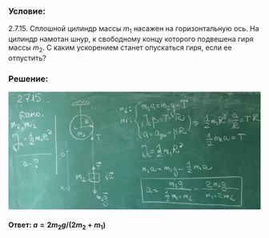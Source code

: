 ###  Условие:

$2.7.15.$ Сплошной цилиндр массы $m_1$ насажен на горизонтальную ось. На цилиндр намотан шнур, к свободному концу которого подвешена гиря массы $m_2$. С каким ускорением станет опускаться гиря, если ее отпустить?

###  Решение:

![|640x298, 67%](../../img/2.7.15/sol.jpg)

#### Ответ: $a = 2m_2g/(2m_2 + m_1)$